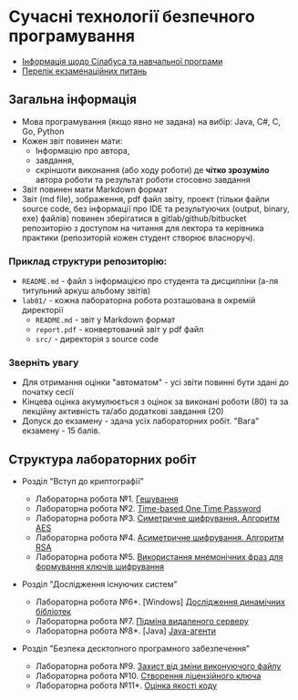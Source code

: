 # Сучасні технології безпечного програмування

* [Інформація щодо Сілабуса та навчальної програми](./silabus-info.md)
* [Перелік екзаменаційних питань](./exam-questions.md)

## Загальна інформація
* Мова програмування (якщо явно не задана) на вибір: Java, C#, C, Go, Python
* Кожен звіт повинен мати: 
   * Інформацію про автора, 
   * завдання, 
   * скріншоти виконання (або ходу роботи) де **чітко зрозуміло** автора роботи та результат роботи стосовно завдання
* Звіт повинен мати Markdown формат
* Звіт (md file), зображення, pdf файл звіту, проект (тільки файли source code, без інформації про IDE та результуючих (output, binary, exe) файлів) повинен зберігатися в gitlab/github/bitbucket репозиторію з доступом на читання для лектора та керівника практики (репозиторій кожен студент створює власноруч).

### Приклад структури репозиторію:
* `README.md` - файл з інформацією про студента та дисципліни (а-ля титульний аркуш альбому звітів)
* `lab01/` - кожна лабораторна робота розташована в окремій директорії
   * `README.md` - звіт у Markdown формат
   * `report.pdf` - конвертований звіт у pdf файл
   * `src/` - директорія з source code

### Зверніть увагу
* Для отримання оцінки "автоматом" - усі звіти повинні бути здані до початку сесії
* Кінцева оцінка акумулюється з оцінок за виконані роботи (80) та за лекційну активність та/або додаткові завдання (20)
* Допуск до екзамену - здача усіх лабораторних робіт. "Вага" екзамену - 15 балів. 

## Структура лабораторних робіт

* Розділ "Вступ до криптографії"
   * Лабораторна робота №1. [Гешування](./labs/hashing.md)
   * Лабораторна робота №2. [Time-based One Time Password](./labs/totp.md)
   * Лабораторна робота №3. [Симетричне шифрування. Алгоритм AES](./labs/aes.md)
   * Лабораторна робота №4. [Асиметричне шифрування. Алгоритм RSA](./labs/rsa.md)
   * Лабораторна робота №5. [Використання мнемонічних фраз для формування ключів шифрування](./labs/bip39.md)

* Розділ "Дослідження існуючих систем"
   * Лабораторна робота №6\*. [Windows] [Дослідження динамічних бібліотек](./labs/reverse-dll.md)
   * Лабораторна робота №7. [Підміна видаленого серверу](./labs/stub.md)
   * Лабораторна робота №8\*. [Java] [Java-агенти](./labs/java-agents.md)

* Розділ "Безпека десктопного програмного забезпечення"
   * Лабораторна робота №9. [Захист від зміни виконуючого файлу](./labs/sign-exe.md)
   * Лабораторна робота №10. [Створення ліцензійного ключа](./labs/lickey.md)
   * Лабораторна робота №11\*. [Оцінка якості коду](./labs/code-quality.md)



<!-- ## Перелік рекомендованої літератури
TODO: books list -->


<!-- TODO: question per each lab -->

<!-- TOOD: additional questions, additional practic tasks -->